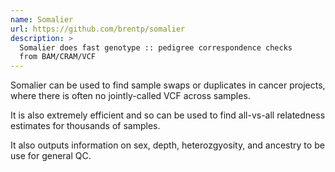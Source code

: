 ```yaml
---
name: Somalier
url: https://github.com/brentp/somalier
description: >
  Somalier does fast genotype :: pedigree correspondence checks
  from BAM/CRAM/VCF
---
```


Somalier can be used to find sample swaps or duplicates in cancer
projects, where there is often no jointly-called VCF across samples.

It is also extremely efficient and so can be used to find all-vs-all
relatedness estimates for thousands of samples.

It also outputs information on sex, depth, heterozgyosity, and ancestry
to be use for general QC.
